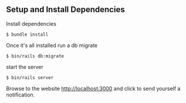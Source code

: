 ## Setup and Install Dependencies

Install dependencies 

    $ bundle install

Once it's all installed  run a db migrate

    $ bin/rails db:migrate 

start the server

    $ bin/rails server

Browse to the website [http://localhost:3000](http://localhost:3000) and click to send yourself a notification.










